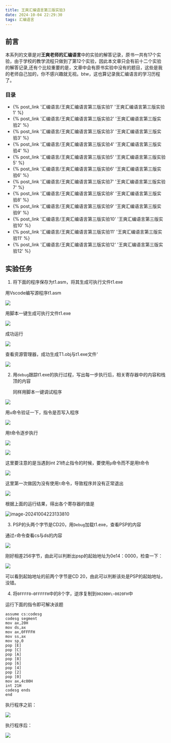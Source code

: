 ```yaml
---
title: 王爽汇编语言第三版实验3
date: 2024-10-04 22:29:30
tags: 汇编语言
---
```


## 前言

本系列的文章是对**王爽老师的汇编语言**中的实验的解答记录，原书一共有17个实验，由于学校的教学流程只做到了第12个实验，因此本文章只会有前十二个实验的解答记录,还有个比较重要的是，文章中会有原书实验中没有的题目，这些是我的老师自己加的，你不感兴趣就无视。btw，这也算记录我汇编语言的学习历程了。

### 目录

* {% post_link '汇编语言/王爽汇编语言第三版实验1' '王爽汇编语言第三版实验1' %}
* {% post_link '汇编语言/王爽汇编语言第三版实验2' '王爽汇编语言第三版实验2' %}
* {% post_link '汇编语言/王爽汇编语言第三版实验3' '王爽汇编语言第三版实验3' %}
* {% post_link '汇编语言/王爽汇编语言第三版实验4' '王爽汇编语言第三版实验4' %}
* {% post_link '汇编语言/王爽汇编语言第三版实验5' '王爽汇编语言第三版实验5' %}
* {% post_link '汇编语言/王爽汇编语言第三版实验6' '王爽汇编语言第三版实验6' %}
* {% post_link '汇编语言/王爽汇编语言第三版实验7' '王爽汇编语言第三版实验7' %}
* {% post_link '汇编语言/王爽汇编语言第三版实验8' '王爽汇编语言第三版实验8' %}
* {% post_link '汇编语言/王爽汇编语言第三版实验9' '王爽汇编语言第三版实验9' %}
* {% post_link '汇编语言/王爽汇编语言第三版实验10' '王爽汇编语言第三版实验10' %}
* {% post_link '汇编语言/王爽汇编语言第三版实验11' '王爽汇编语言第三版实验11' %}
* {% post_link '汇编语言/王爽汇编语言第三版实验12' '王爽汇编语言第三版实验12' %}

## 实验任务

1.  将下面的程序保存为t1.asm，将其生成可执行文件t1.exe

用Vscode编写源程序t1.asm

![](https://cdn.jsdelivr.net/gh/kashima19960/img@master/%E6%B1%87%E7%BC%96%E8%AF%AD%E8%A8%80/8e6886d3cf2d016af656f3bc77df1c5e.png)

用脚本一键生成可执行文件t1.exe

![](https://cdn.jsdelivr.net/gh/kashima19960/img@master/%E6%B1%87%E7%BC%96%E8%AF%AD%E8%A8%80/4fc06b6da472bfe71662b805369f3b88.png)

成功运行

![](https://cdn.jsdelivr.net/gh/kashima19960/img@master/%E6%B1%87%E7%BC%96%E8%AF%AD%E8%A8%80/17591e1bd91704e12e1d134cd0cb4944.png)

查看资源管理器，成功生成T1.obj与t1.exe文件‘

![](https://cdn.jsdelivr.net/gh/kashima19960/img@master/%E6%B1%87%E7%BC%96%E8%AF%AD%E8%A8%80/37321e2ac541766ee728ba8a51e896bd.png)

2.  用`debug`跟踪t1.exe的执行过程，写出每一步执行后，相关寄存器中的内容和栈顶的内容

    同样用脚本一键调试程序

![](https://cdn.jsdelivr.net/gh/kashima19960/img@master/%E6%B1%87%E7%BC%96%E8%AF%AD%E8%A8%80/4fc06b6da472bfe71662b805369f3b88.png)

用`u`命令验证一下，指令是否写入程序

![](https://cdn.jsdelivr.net/gh/kashima19960/img@master/%E6%B1%87%E7%BC%96%E8%AF%AD%E8%A8%80/8b2fc2ea704f8a4b071e8d86e5a18b36.png)

用t命令逐步执行

![](https://cdn.jsdelivr.net/gh/kashima19960/img@master/%E6%B1%87%E7%BC%96%E8%AF%AD%E8%A8%80/9b843241f32a3fd98e629af3f4aacc7e.png)

![](https://cdn.jsdelivr.net/gh/kashima19960/img@master/%E6%B1%87%E7%BC%96%E8%AF%AD%E8%A8%80/a988aea4dfe516351892d99445eb74bd.png)

这里要注意的是当遇到int 21终止指令的时候，要使用`p`命令而不是用t命令

![](https://cdn.jsdelivr.net/gh/kashima19960/img@master/%E6%B1%87%E7%BC%96%E8%AF%AD%E8%A8%80/e45879ae3da4d3643526c207b6e3e2f8.png)

这里第一次做因为没有使用`t`命令，导致程序并没有正常退出

![](https://cdn.jsdelivr.net/gh/kashima19960/img@master/%E6%B1%87%E7%BC%96%E8%AF%AD%E8%A8%80/f66b672d4b02538359f357461186d744.png)

根据上面的运行结果，得出各个寄存器的值是

![image-20241004223133810](https://cdn.jsdelivr.net/gh/kashima19960/img@master/%E6%B1%87%E7%BC%96%E8%AF%AD%E8%A8%80/image-20241004223133810.png)

3.  PSP的头两个字节是CD20，用`Debug`加载t1.exe，查看PSP的内容

通过`r`命令查看cs与ds的内容

![](https://cdn.jsdelivr.net/gh/kashima19960/img@master/%E6%B1%87%E7%BC%96%E8%AF%AD%E8%A8%80/860dc8cbd249d9d0f1229eb7a8e8f36a.png)

刚好相差256字节，由此可以判断出psp的起始地址为0e14：0000，检查一下：

![](https://cdn.jsdelivr.net/gh/kashima19960/img@master/%E6%B1%87%E7%BC%96%E8%AF%AD%E8%A8%80/d0691be27232ff231983ecab2b9387e4.png)

可以看到起始地址的前两个字节是CD 20，由此可以判断该处是PSP的起始地址，没错。

4.  将`0FFFF0~0FFFFFH`中的8个字，逆序复制到`00200H\~0020FH`中

运行下面的指令即可解决该题

```assembly
assume cs:codesg
codesg segment
mov ax,20H
mov ds,ax
mov ax,0FFFFH
mov ss,ax
mov sp,0
pop [E]
pop [C]
pop [A]
pop [8]
pop [6]
pop [4]
pop [2]
pop [0]
mov ax,4c00H
int 21H
codesg ends
end
```

执行程序之前：

![](https://cdn.jsdelivr.net/gh/kashima19960/img@master/%E6%B1%87%E7%BC%96%E8%AF%AD%E8%A8%80/5fa47eb5564d0bea18813909395c6af4.png)

执行程序后：

![](https://cdn.jsdelivr.net/gh/kashima19960/img@master/%E6%B1%87%E7%BC%96%E8%AF%AD%E8%A8%80/3e2221790ba3ca63cdaa774050e6966c.png)
